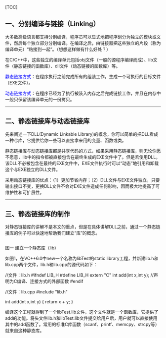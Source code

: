 [TOC]

## 一、分别编译与链接（Linking）

大多数高级语言都支持分别编译，程序员可以显式地把程序划分为独立的模块或文件，然后每个独立部分分别编译。在编译之后，由链接器把这些独立的片段（称为编译单元）“粘接到一起”。（想想这样做有什么好处？）

在C/C++中，这些独立的编译单元包括obj文件（一般的源程序编译而成）、lib文件（静态链接的函数库）、dll文件（动态链接的函数库）等。

<font color=blue>静态链接方式</font>：在程序执行之前完成所有的组装工作，生成一个可执行的目标文件（EXE文件）。

<font color=blue>动态链接方式</font>：在程序已经为了执行被装入内存之后完成链接工作，并且在内存中一般只保留该编译单元的一份拷贝。

---

## 二、静态链接库与动态链接库

先来阐述一下DLL(Dynamic Linkable Library)的概念，你可以简单的把DLL看成一种仓库，它提供给你一些可以直接拿来用的变量、函数或类。

静态链接库与动态链接库都是共享代码的方式，如果采用静态链接库，则无论你愿不愿意，lib中的指令都被直接包含在最终生成的EXE文件中了。但是若使用DLL，该DLL不必被包含在最终的EXE文件中，EXE文件执行时可以“动态”地引用和卸载这个与EXE独立的DLL文件。

采用动态链接库的优点：（1）更加节省内存；（2）DLL文件与EXE文件独立，只要输出接口不变，更换DLL文件不会对EXE文件造成任何影响，因而极大地提高了可维护性和可扩展性。

---

## 三、静态链接库的制作

对静态链接库的讲解不是本文的重点，但是在具体讲解DLL之前，通过一个静态链接库的例子可以快速地帮助我们建立“库”的概念。

<img scr="/home/mrzhao/Documents/Vscode/MyNotes/Language/Cpp/静态库.jpg">


图一 建立一个静态库（lib）

如图1，在VC++6.0中new一个名称为libTest的static library工程，并新建lib.h和lib.cpp两个文件，lib.h和lib.cpp的源代码如下：

//文件：lib.h
#ifndef LIB_H
#define LIB_H
    extern "C" int add(int x,int y);   //声明为C编译、连接方式的外部函数
#endif
 
//文件：lib.cpp
#include "lib.h"

int add(int x,int y)
{
    return x + y;
}

编译这个工程就得到了一个libTest.lib文件，这个文件就是一个函数库，它提供了add的功能。将头文件lib.h和libTest.lib文件提交给用户后，用户就可以直接使用其中的add函数了。常用的标准C库函数（scanf、printf、memcpy、strcpy等）就来自这种静态库。